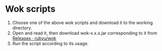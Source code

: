 # Wok scripts

1. Choose one of the above wok scripts and download it to the working directory.
2. Open and read it, then download wok-x.x.x.jar corresponding to it from [Releases · rubyu/wok](https://github.com/rubyu/wok/releases)
3. Run the script according to its usage.
